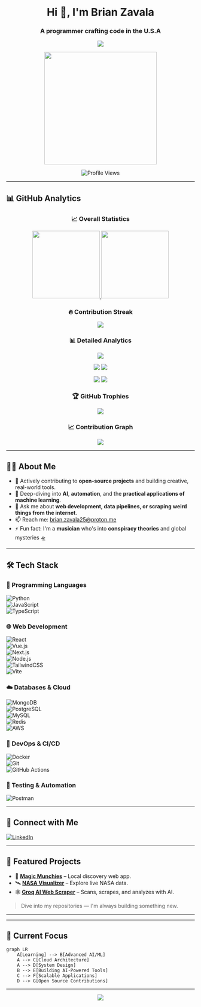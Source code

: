# <h1 align="center">Hi 👋, I'm Brian Zavala</h1>
<h3 align="center">A programmer crafting code in the U.S.A</h3>

<p align="center">
  <img src="https://readme-typing-svg.herokuapp.com?font=Fira+Code&pause=1000&color=6CC644&center=true&vCenter=true&width=435&lines=Software+Programmer;Software+Tester;A.I+Explorer;Creative+Technologist" />
</p>

<p align="center">
  <img src="https://cdn.pixabay.com/animation/2024/03/26/09/06/09-06-58-457_512.gif" width="300px" />
</p>

<p align="center">
  <img src="https://komarev.com/ghpvc/?username=Brian-Zavala&label=Profile%20Views&color=6CC644&style=flat" alt="Profile Views" />
</p>

---

## 📊 GitHub Analytics

<div align="center">
  
### 📈 Overall Statistics
  
<a href="https://github.com/Brian-Zavala">
  <img height="180em" src="https://github-readme-stats-eight-theta.vercel.app/api?username=Brian-Zavala&show_icons=true&theme=radical&include_all_commits=true&count_private=true"/>
  <img height="180em" src="https://github-readme-stats-eight-theta.vercel.app/api/top-langs/?username=Brian-Zavala&layout=compact&langs_count=8&theme=radical&include_all_commits=true&count_private=true&hide=html,css"/>
</a>

<!-- Alternative: Use your own Vercel deployment -->
<!-- <img height="180em" src="https://github-readme-stats-YOUR-USERNAME.vercel.app/api/top-langs/?username=Brian-Zavala&layout=compact&langs_count=8&theme=radical&include_all_commits=true&count_private=true&hide=html,css"/> -->

### 🔥 Contribution Streak

<p align="center">
  <img src="https://github-readme-streak-stats.herokuapp.com/?user=Brian-Zavala&theme=radical&hide_border=false" />
</p>

### 📊 Detailed Analytics

<p align="center">
  <img src="https://github-profile-summary-cards.vercel.app/api/cards/profile-details?username=Brian-Zavala&theme=radical" />
</p>

<p align="center">
  <img src="https://github-profile-summary-cards.vercel.app/api/cards/repos-per-language?username=Brian-Zavala&theme=radical" />
  <img src="https://github-profile-summary-cards.vercel.app/api/cards/most-commit-language?username=Brian-Zavala&theme=radical" />
</p>

<p align="center">
  <img src="https://github-profile-summary-cards.vercel.app/api/cards/stats?username=Brian-Zavala&theme=radical" />
  <img src="https://github-profile-summary-cards.vercel.app/api/cards/productive-time?username=Brian-Zavala&theme=radical&utcOffset=-6" />
</p>

### 🏆 GitHub Trophies

<p align="center">
  <img src="https://github-profile-trophy.vercel.app/?username=Brian-Zavala&theme=radical&no-frame=false&no-bg=false&margin-w=4&row=2&column=3" />
</p>

### 📈 Contribution Graph

<p align="center">
  <img src="https://github-readme-activity-graph.vercel.app/graph?username=Brian-Zavala&theme=redical&hide_border=false&area=true" />
</p>

</div>

---

## 👨‍💻 About Me  

- 🔧 Actively contributing to **open-source projects** and building creative, real-world tools.  
- 🌱 Deep-diving into **AI**, **automation**, and the **practical applications of machine learning**.  
- 💬 Ask me about **web development, data pipelines, or scraping weird things from the internet**.  
- 📫 Reach me: [brian.zavala25@proton.me](mailto:brian.zavala25@proton.me)  
- ⚡ Fun fact: I'm a **musician** who's into **conspiracy theories** and global mysteries 🛸 

---

## 🛠️ Tech Stack

### 🧠 Programming Languages  
![Python](https://img.shields.io/badge/Python-3776AB?style=for-the-badge&logo=python&logoColor=white)  
![JavaScript](https://img.shields.io/badge/JavaScript-F7DF1E?style=for-the-badge&logo=javascript&logoColor=black)  
![TypeScript](https://img.shields.io/badge/TypeScript-3178C6?style=for-the-badge&logo=typescript&logoColor=white)  

### 🌐 Web Development  
![React](https://img.shields.io/badge/React-20232A?style=for-the-badge&logo=react&logoColor=61DAFB)  
![Vue.js](https://img.shields.io/badge/Vue.js-35495E?style=for-the-badge&logo=vue.js&logoColor=4FC08D)  
![Next.js](https://img.shields.io/badge/Next.js-000000?style=for-the-badge&logo=next.js&logoColor=white)  
![Node.js](https://img.shields.io/badge/Node.js-339933?style=for-the-badge&logo=node.js&logoColor=white)  
![TailwindCSS](https://img.shields.io/badge/Tailwind_CSS-38B2AC?style=for-the-badge&logo=tailwind-css&logoColor=white)  
![Vite](https://img.shields.io/badge/Vite-646CFF?style=for-the-badge&logo=vite&logoColor=white)  

### ☁️ Databases & Cloud  
![MongoDB](https://img.shields.io/badge/MongoDB-47A248?style=for-the-badge&logo=mongodb&logoColor=white)  
![PostgreSQL](https://img.shields.io/badge/PostgreSQL-316192?style=for-the-badge&logo=postgresql&logoColor=white)  
![MySQL](https://img.shields.io/badge/MySQL-4479A1?style=for-the-badge&logo=mysql&logoColor=white)  
![Redis](https://img.shields.io/badge/Redis-DC382D?style=for-the-badge&logo=redis&logoColor=white)  
![AWS](https://img.shields.io/badge/AWS-FF9900?style=for-the-badge&logo=amazon-aws&logoColor=white)  

### 🔄 DevOps & CI/CD  
![Docker](https://img.shields.io/badge/Docker-2496ED?style=for-the-badge&logo=docker&logoColor=white)  
![Git](https://img.shields.io/badge/Git-F05032?style=for-the-badge&logo=git&logoColor=white)  
![GitHub Actions](https://img.shields.io/badge/GitHub%20Actions-2088FF?style=for-the-badge&logo=github-actions&logoColor=white)  

### 🧪 Testing & Automation  
![Postman](https://img.shields.io/badge/Postman-FF6C37?style=for-the-badge&logo=postman&logoColor=white)  

---

## 🔗 Connect with Me  

[![LinkedIn](https://img.shields.io/badge/LinkedIn-0A66C2?style=for-the-badge&logo=linkedin&logoColor=white)](https://www.linkedin.com/in/brian-zavala25)  

---

## 🚀 Featured Projects  

- 🍔 [**Magic Munchies**](https://github.com/Brian-Zavala/magic-munchies) – Local discovery web app.  
- 🛰️ [**NASA Visualizer**](https://github.com/Brian-Zavala/NASA) – Explore live NASA data.  
- 🕸️ [**Groq AI Web Scraper**](https://github.com/Brian-Zavala/A.I-Web-Scraper) – Scans, scrapes, and analyzes with AI.  

> Dive into my repositories — I'm always building something new.

---

<!--## 📊 WakaTime Stats-->

<!--START_SECTION:waka-->
<!-- This section will be automatically updated by WakaTime if you set up the GitHub Action -->
<!--END_SECTION:waka-->

---

## 🎯 Current Focus

```mermaid
graph LR
    A[Learning] --> B[Advanced AI/ML]
    A --> C[Cloud Architecture]
    A --> D[System Design]
    B --> E[Building AI-Powered Tools]
    C --> F[Scalable Applications]
    D --> G[Open Source Contributions]
```

---

<p align="center">
  <img src="https://capsule-render.vercel.app/api?type=waving&color=gradient&height=100&section=footer&text=Thanks%20for%20visiting!&fontSize=20&fontColor=ffffff" />
</p>

